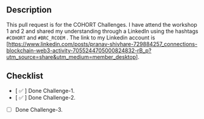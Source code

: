 ## Description

This pull request is for the COHORT Challenges. I have attend the workshop 1 and 2 and shared my understanding through a LinkedIn using the hashtags `#COHORT` and `#BRC_RCOEM`
. The link to my Linkedin account is [https://www.linkedin.com/posts/pranav-shivhare-729884257_connections-blockchain-web3-activity-7055244705000824832-rB_p?utm_source=share&utm_medium=member_desktop].

## Checklist

- [ ✅ ] Done Challenge-1.
- [ ✅ ] Done Challenge-2.
- [ ] Done Challenge-3.